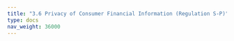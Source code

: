 ```yaml
---
title: "3.6 Privacy of Consumer Financial Information (Regulation S-P)"
type: docs
nav_weight: 36000
---
```

